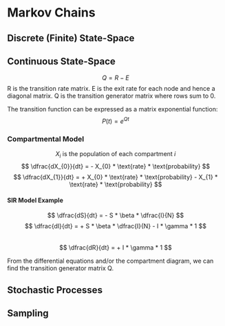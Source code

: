# Markov Chains

## Discrete (Finite) State-Space



## Continuous State-Space

$$ Q = R - E $$
R is the transition rate matrix.
E is the exit rate for each node and hence a diagonal matrix.
Q is the transition generator matrix where rows sum to 0.

The transition function can be expressed as a matrix exponential function:
$$ P(t) = e^{Q t}$$


### Compartmental Model
$$ X_{i} \text{ is the population of each compartment } i $$
$$ \dfrac{dX_{0}}{dt} = - X_{0} * \text{rate} * \text{probability} $$
$$ \dfrac{dX_{1}}{dt} = + X_{0} * \text{rate} * \text{probability} - X_{1} * \text{rate} * \text{probability} $$  

#### SIR Model Example
$$ \dfrac{dS}{dt} = - S * \beta * \dfrac{I}{N}  $$
$$ \dfrac{dI}{dt} = + S * \beta * \dfrac{I}{N} - I * \gamma * 1 $$  
$$ \dfrac{dR}{dt} = + I * \gamma * 1 $$  

From the differential equations and/or the compartment diagram, we can find the transition generator matrix Q.


## Stochastic Processes



## Sampling
